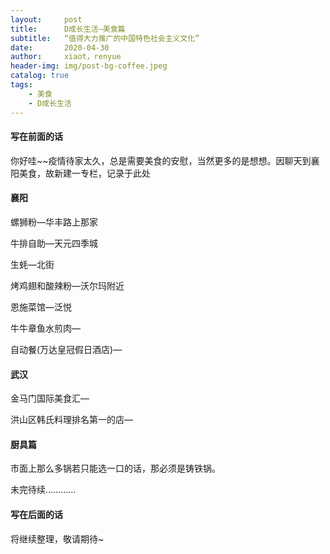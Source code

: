 ```yaml
---
layout:     post
title:      D成长生活—美食篇
subtitle:   “值得大力推广的中国特色社会主义文化”
date:       2020-04-30
author:     xiaot，renyue
header-img: img/post-bg-coffee.jpeg
catalog: true
tags:
    - 美食
    - D成长生活
---
```

#### 写在前面的话

你好哇~~疫情待家太久，总是需要美食的安慰，当然更多的是想想。因聊天到襄阳美食，故新建一专栏，记录于此处


#### 襄阳

螺狮粉—华丰路上那家

牛排自助—天元四季城

生蚝—北街

烤鸡翅和酸辣粉—沃尔玛附近

恩施菜馆—泛悦

牛牛章鱼水煎肉—

自动餐(万达皇冠假日酒店)—

#### 武汉

金马门国际美食汇—

洪山区韩氏料理排名第一的店—




#### 厨具篇
市面上那么多锅若只能选一口的话，那必须是铸铁锅。



未完待续…………


#### 写在后面的话

将继续整理，敬请期待~